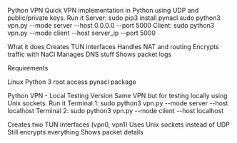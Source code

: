 Python VPN 
Quick VPN implementation in Python using UDP and public/private keys.
Run it
Server:
sudo pip3 install pynacl
sudo python3 vpn.py --mode server --host 0.0.0.0 --port 5000
Client:
sudo python3 vpn.py --mode client --host server_ip --port 5000

What it does
Creates TUN interfaces
Handles NAT and routing
Encrypts traffic with NaCl
Manages DNS stuff
Shows packet logs

Requirements

Linux
Python 3
root access
pynacl package

Python VPN - Local Testing Version
Same VPN but for testing locally using Unix sockets. 
Run it
Terminal 1:
sudo python3 vpn.py --mode server --host localhost
Terminal 2:
sudo python3 vpn.py --mode client --host localhost


Creates two TUN interfaces (vpn0, vpn1)
Uses Unix sockets instead of UDP
Still encrypts everything
Shows packet details
